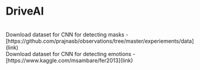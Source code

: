 # DriveAI
<br />
Download dataset for CNN for detecting masks - [https://github.com/prajnasb/observations/tree/master/experiements/data](link)<br />
Download dataset for CNN for detecting emotions - [https://www.kaggle.com/msambare/fer2013](link)
